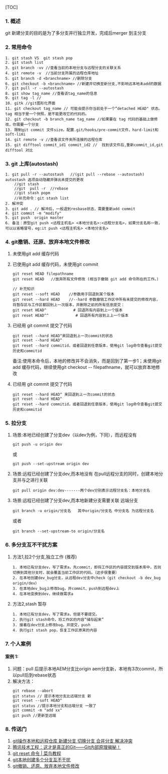 [TOC]
### 1. 概述
  git 新建分支的目的是为了多分支并行独立开发，完成后merger 到主分支

### 2. 常用命令
~~~
1. git stash VS  git stash pop
2. git stash list
3. git branch -vv //查看当前的本地分支与远程分支的关联关系
4. git remote -v  //当前分支所属的远程仓库地址
5. git branch -d <branchname> //删除分支
6. git checkout -b <branchname> //新建并切换至新分支,不影响远本地未add的数据
7. git pull -r --autostash
8. git show tag_name //查看该tag_name的信息
9. git tag -l //
10. gitk //git图形化界面
11. git checkout tag_name // 可能会提示你当前处于一个“detached HEAD" 状态。 tag 相当于是一个快照，是不能更改它的代码的。
12. git checkout -b branch_name tag_name //如果要在 tag 代码的基础上做修改，你需要一个分支
13. 限制git commit 文件size，配置.git/hooks/pre-commit文件，hard-limit和soft-limi
14. git remote -v //查看该文件夹所连接的远程仓库
15. git difftool commit_id1 commit_id2 //  找到该文件后,重新commit_id,git difftool 对比
~~~

### 3. git 上库(autostash)
~~~
1. git pull -r --autostash   //(git pull --rebase --autostash) autostash 选项自动隐藏并弹出未提交的更改
    //git stash
    //git  pull -r  //rebase
    //git stash popm
    //补充命令：git stash list
2. 解冲突
3. git add . // 解冲后，一般退到resbase状态，需要重新add commit
4. git commit -m "modify"
5. git push  origin master   
6. 备注：原型git push <远程主机名> <本地分支名>:<远程分支名>，如果分支名称一致，可以以省略冒号，eg:it push <远程主机名> <本地分支名>
~~~

### 4. git撤销、还原、放弃本地文件修改
1. 未使用git add 缓存代码
2. 已使用git add 缓存代码，未使用git commit
   ~~~
   git reset HEAD filepathname
   git reset HEAD   //放弃所有文件修改 (相当于撤销 git add 命令所在的工作。)

   // 补充知识
   git reset --soft HEAD    //参数用于回退到某个版本
   git reset --hard HEAD    //--hard 参数撤销工作区中所有未提交的修改内容，将暂存区与工作区都回到上一次版本，并删除之前的所有信息提交：
   git reset HEAD^            # 回退所有内容到上一个版本  
   git reset HEAD^^            # 回退所有内容到上上一个版本  
   ~~~
3. 已经用 git commit 提交了代码
   ~~~
   git reset --hard HEAD^来回退到上一次commit的状态
   git reset --hard HEAD^
   git reset --hard commitid，或者回退到任意版本，使用git log命令查看git提交历史和commitid
   ~~~
   备注:使用本命令后，本地的修改并不会消失，而是回到了第一步1；未使用git add 缓存代码，继续使用git checkout -- filepathname，就可以放弃本地修改

4. 已经用 git commit 提交了代码
   ~~~ 
   git reset --hard HEAD^ 来回退到上一次commit的状态
   git reset --hard HEAD^
   git reset --hard commitid，或者回退到任意版本，使用git log命令查看git提交历史和commitid
   ~~~

### 5. 拉分支
1. 场景:本地已经创建了分支dev（以dev为例，下同），而远程没有
   ~~~
   git push -u origin dev   
   ~~~
   或
   ~~~
   git push --set-upstream origin dev
   ~~~
2. 场景:远程已经创建了分支dev,而本地没有
   在pull远程分支的同时，创建本地分支并与之进行关联
   ~~~
   git pull origin dev:dev-------两个dev分别表示远程分支名：本地分支名
   ~~~
3. 场景:远程已经创建了分支dev,而本地新建分支需要关联 远端分支
   ~~~
   git branch -u origin/分支名   其中origin/分支名 中分支名 为远程分支名      
   ~~~
   或者
   ~~~
   git branch --set-upstream-to origin/分支名  
   ~~~   

### 6. 多分支互不干扰方案
1. 方法1,拉2个分支,独立工作 (推荐)
   ~~~
   1. 本地已有分支dev，写了需求a，先commit，即将工作区的内容提交到版本库中，否则切换到其他分支时，就会覆盖当前工作区的代码。（这步很重要）
   2. 在本地创建dev_bug分支，从远程dev分支中check（git checkout -b dev_bug origin/dev）
   3. 在本地dev_bug上修改bug，并commit、push到远程dev上
   4. 在本地变换到dev，继续做需求a
   ~~~
2. 方法2,stash 暂存
   ~~~
   1. 本地已有分支dev，写了需求a，但是不要提交。
   2. 执行git stash命令，将工作区的内容“储存起来”
   3. 接着在dev分支上修改bug，并提交，push
   4. 执行git stash pop，恢复工作区原来的内容
   ~~~


### 7. 个人案例
#### 案例 1:
   1. 问题：pull 后提示本地AEM分支比origin aem分支新，本地有3次commit，所以pull后到rebase状态
   2. 解决方法：
      ~~~
      git rebase --abort
      git status // 提示本地分支比远端分支 新
      git reset --soft HEAD^
      git status //提示本地分支和远端分支 一致了
      git commit -m "add xx"
      git push //更新至远端
      ~~~


### 8. 传送门
1. [git操作本地和远程仓库 新建分支 切换分支 合并分支 解决冲突](https://link.zhihu.com/?target=https%3A//javaweixin6.blog.csdn.net/article/details/105884936%3Fspm%3D1001.2101.3001.6650.6%26utm_medium%3Ddistribute.pc_relevant.none-task-blog-2%257Edefault%257EBlogCommendFromBaidu%257ERate-6-105884936-blog-75213159.pc_relevant_3mothn_strategy_and_data_recovery%26depth_1-utm_source%3Ddistribute.pc_relevant.none-task-blog-2%257Edefault%257EBlogCommendFromBaidu%257ERate-6-105884936-blog-75213159.pc_relevant_3mothn_strategy_and_data_recovery%26utm_relevant_index%3D7)
2. [腾讯技术工程：这才是真正的Git——Git内部原理揭秘！](https://zhuanlan.zhihu.com/p/96631135)
3. [git reset 命令 | 菜鸟教程](https://link.zhihu.com/?target=https%3A//www.runoob.com/git/git-reset.html)
4. [git本地创建多个分支互不干扰](https://www.cnblogs.com/BonnieWss/p/10711835.html)
5. [git撤销、还原、放弃本地文件修改](https://link.zhihu.com/?target=https%3A//blog.csdn.net/qq_27674439/article/details/121124869)